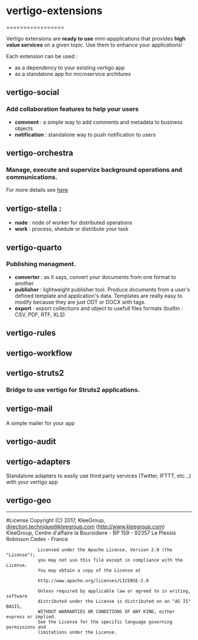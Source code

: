 # vertigo-extensions
=================

Vertigo extensions are **ready to use** mini-appplications that provides **high value services** on a given topic.
Use them to enhance your applications!

Each extension can be used :
 - as a dependency to your existing vertigo app
 - as a standalone app for microservice architures


## vertigo-social
### Add collaboration features to help your users

* __comment__ : a simple way to add comments and metadata to business objects
* __notification__ : standalone way to push notification to users

## vertigo-orchestra
### Manage, execute and supervize background operations and communications.
For more details see [here](/vertigo-orchestra/)

## vertigo-stella : 
* __node__ : node of worker for distributed operations
* __work__ : process, shedule or distribute your task

## vertigo-quarto
### Publishing managment.

* __converter__ : as it says, convert your documents from one format to another
* __publisher__ : lightweight publisher tool. Produce documents from a user's defined template and application's data. Templates are really easy to modify because they are just ODT or DOCX with tags.
* __export__ : export collections and object to usefull files formats (builtin : CSV, PDF, RTF, XLS)

## vertigo-rules

## vertigo-workflow

## vertigo-struts2
### Bridge to use vertigo for Struts2 applications.

## vertigo-mail
A simple mailer for your app

## vertigo-audit

## vertigo-adapters
Standalone adapters to easily use third party services (Twitter, IFTTT, etc...) with your vertigo app

## vertigo-geo

-----
#License
                Copyright (C) 2017, KleeGroup, direction.technique@kleegroup.com (http://www.kleegroup.com)
                KleeGroup, Centre d'affaire la Boursidiere - BP 159 - 92357 Le Plessis Robinson Cedex - France
                
                Licensed under the Apache License, Version 2.0 (the "License");
                you may not use this file except in compliance with the License.
                You may obtain a copy of the License at
                
                http://www.apache.org/licenses/LICENSE-2.0
                
                Unless required by applicable law or agreed to in writing, software
                distributed under the License is distributed on an "AS IS" BASIS,
                WITHOUT WARRANTIES OR CONDITIONS OF ANY KIND, either express or implied.
                See the License for the specific language governing permissions and
                limitations under the License.
